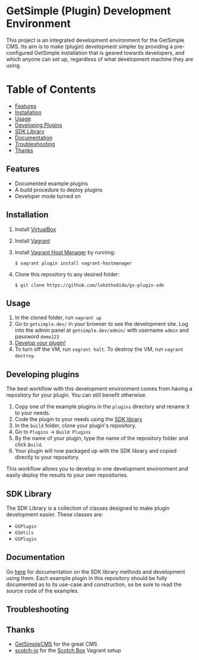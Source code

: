 # GetSimple (Plugin) Development Environment
This project is an integrated development environment for the GetSimple CMS.
Its aim is to make (plugin) development simpler by providing a pre-configured
GetSimple installation that is geared towards developers, and which anyone can
set up, regardless of what development machine they are using.

# Table of Contents
* [Features](#features)
* [Installation](#installation)
* [Usage](#usage)
* [Developing Plugins](#developing-plugins)
* [SDK Library](#sdk-library)
* [Documentation](#documentation)
* [Troubleshooting](#troubleshooting)
* [Thanks](#thanks)

## Features

* Documented example plugins
* A build procedure to deploy plugins
* Developer mode turned on

## Installation

1. Install [VirtualBox](https://www.virtualbox.org/)
2. Install [Vagrant](https://www.vagrantup.com/)
3. Install [Vagrant Host Manager](https://github.com/smdahlen/vagrant-hostmanager)
by running:

    ```
    $ vagrant plugin install vagrant-hostmanager
    ```

4. Clone this repository to any desired folder:

    ```
    $ git clone https://github.com/lokothodida/gs-plugin-sdk
    ```

## Usage

1. In the cloned folder, run `vagrant up`
2. Go to `getsimple.dev/` in your browser to see the development site. Log into
the admin panel at `getsimple.dev/admin/` with username `admin` and password `demo123`
3. [Develop your plugin!](#developing-plugins)
4. To turn off the VM, run `vagrant halt`. To destroy the VM, run `vagrant destroy`.

## Developing plugins

The best workflow with this development environment comes from having a
repository for your plugin. You can still benefit otherwise.

1. Copy one of the example plugins in the `plugins` directory and rename it to
your needs.
2. Code the plugin to your needs using the [SDK library](#sdk-library)
3. In the `build` folder, clone your plugin's repository.
4. Go to `Plugins` -> `Build Plugins`
5. By the name of your plugin, type the name of the repository folder and click
`Build`.
6. Your plugin will now packaged up with the SDK library and copied directly to
your repository.

This workflow allows you to develop in one development environment and easily
deploy the results to your own repositories.

## SDK Library

The SDK Library is a collection of classes designed to make plugin development
easier. These classes are:

* `GSPlugin`
* `GSUtils`
* `GSPlugin`

## Documentation

Go [here](docs/) for documentation on the SDK library methods and development
using them. Each example plugin in this repository should be fully documented as
to its use-case and construction, so be sure to read the source code of the
examples.

## Troubleshooting

## Thanks
* [GetSimpleCMS](https://github.com/GetSimpleCMS/) for the great CMS
* [scotch-io](https://github.com/scotch-io/) for the [Scotch Box](https://github.com/scotch-io/scotch-box) Vagrant setup
